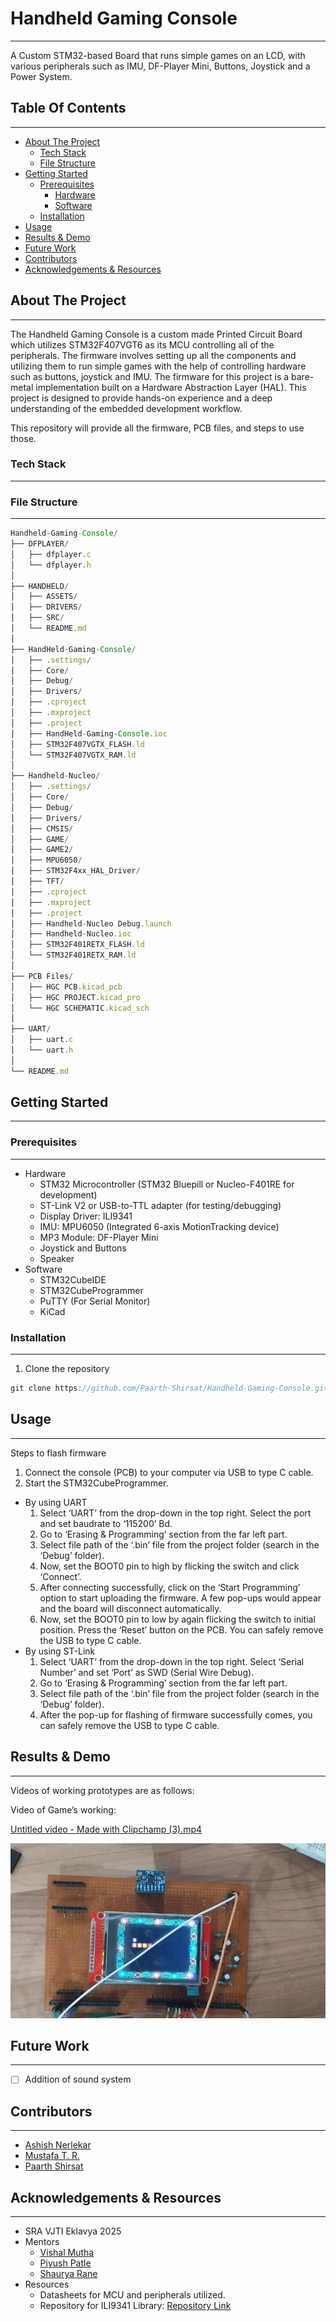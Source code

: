 # Handheld Gaming Console

---

A Custom STM32-based Board that runs simple games on an LCD, with various peripherals such as IMU, DF-Player Mini, Buttons, Joystick and a Power System.

## Table Of Contents

---

- [About The Project](https://www.notion.so/Handheld-Gaming-Console-262c2ce1d82a8056936ad801bb8c6b92?pvs=21)
    - [Tech Stack](https://www.notion.so/Handheld-Gaming-Console-262c2ce1d82a8056936ad801bb8c6b92?pvs=21)
    - [File Structure](https://www.notion.so/Handheld-Gaming-Console-262c2ce1d82a8056936ad801bb8c6b92?pvs=21)
- [Getting Started](https://www.notion.so/Handheld-Gaming-Console-262c2ce1d82a8056936ad801bb8c6b92?pvs=21)
    - [Prerequisites](https://www.notion.so/Handheld-Gaming-Console-262c2ce1d82a8056936ad801bb8c6b92?pvs=21)
        - [Hardware](https://www.notion.so/Handheld-Gaming-Console-262c2ce1d82a8056936ad801bb8c6b92?pvs=21)
        - [Software](https://www.notion.so/Handheld-Gaming-Console-262c2ce1d82a8056936ad801bb8c6b92?pvs=21)
    - [Installation](https://www.notion.so/Handheld-Gaming-Console-262c2ce1d82a8056936ad801bb8c6b92?pvs=21)
- [Usage](https://www.notion.so/Handheld-Gaming-Console-262c2ce1d82a8056936ad801bb8c6b92?pvs=21)
- [Results & Demo](https://www.notion.so/Handheld-Gaming-Console-262c2ce1d82a8056936ad801bb8c6b92?pvs=21)
- [Future Work](https://www.notion.so/Handheld-Gaming-Console-262c2ce1d82a8056936ad801bb8c6b92?pvs=21)
- [Contributors](https://www.notion.so/Handheld-Gaming-Console-262c2ce1d82a8056936ad801bb8c6b92?pvs=21)
- [Acknowledgements & Resources](https://www.notion.so/Handheld-Gaming-Console-262c2ce1d82a8056936ad801bb8c6b92?pvs=21)

## About The Project

---

The Handheld Gaming Console is a custom made Printed Circuit Board which utilizes STM32F407VGT6 as its MCU controlling all of the peripherals. The firmware involves setting up all the components and utilizing them to run simple games with the help of controlling hardware such as buttons, joystick and IMU.
The firmware for this project is a bare-metal implementation built on a Hardware Abstraction Layer (HAL). This project is designed to provide hands-on experience and a deep understanding of the embedded development workflow.

This repository will provide all the firmware, PCB files, and steps to use those.

### Tech Stack

---

[](https://camo.githubusercontent.com/b66f9186cf0a43703dc5e3b8ae84a6a8969de293bbe64d6b3578e5b3c648f997/68747470733a2f2f696d672e736869656c64732e696f2f62616467652f456d6265646465645f432d626c75653f7374796c653d666f722d7468652d6261646765266c6f676f3d43266c6162656c436f6c6f723d626c61636b)

[](https://camo.githubusercontent.com/4163fecfdbabbcda7daab22e24d1056bbb0b628c3c3a60b798c3716743ce4f9d/68747470733a2f2f696d672e736869656c64732e696f2f62616467652f50434225323044657369676e696e672d677265656e3f7374796c653d666f722d7468652d6261646765)

### File Structure

---

```jsx
Handheld-Gaming-Console/
├── DFPLAYER/
│   ├── dfplayer.c
│   └── dfplayer.h
│
├── HANDHELD/
│   ├── ASSETS/
│   ├── DRIVERS/
│   ├── SRC/
│   └── README.md
│
├── HandHeld-Gaming-Console/
│   ├── .settings/
│   ├── Core/
│   ├── Debug/
│   ├── Drivers/
│   ├── .cproject
│   ├── .mxproject
│   ├── .project
│   ├── HandHeld-Gaming-Console.ioc
│   ├── STM32F407VGTX_FLASH.ld
│   └── STM32F407VGTX_RAM.ld
│
├── Handheld-Nucleo/
│   ├── .settings/
│   ├── Core/
│   ├── Debug/
│   ├── Drivers/
│   ├── CMSIS/
│   ├── GAME/
│   ├── GAME2/
│   ├── MPU6050/
│   ├── STM32F4xx_HAL_Driver/
│   ├── TFT/
│   ├── .cproject
│   ├── .mxproject
│   ├── .project
│   ├── Handheld-Nucleo Debug.launch
│   ├── Handheld-Nucleo.ioc
│   ├── STM32F401RETX_FLASH.ld
│   └── STM32F401RETX_RAM.ld
│
├── PCB Files/
│   ├── HGC PCB.kicad_pcb
│   ├── HGC PROJECT.kicad_pro
│   └── HGC SCHEMATIC.kicad_sch
│
├── UART/
│   ├── uart.c
│   └── uart.h
│
└── README.md
```

## Getting Started

---

### Prerequisites

---

- Hardware
    - STM32 Microcontroller (STM32 Bluepill or Nucleo-F401RE for development)
    - ST-Link V2 or USB-to-TTL adapter (for testing/debugging)
    - Display Driver: ILI9341
    - IMU: MPU6050 (Integrated 6-axis MotionTracking device)
    - MP3 Module: DF-Player Mini
    - Joystick and Buttons
    - Speaker
- Software
    - STM32CubeIDE
    - STM32CubeProgrammer
    - PuTTY (For Serial Monitor)
    - KiCad

### Installation

---

1. Clone the repository

```jsx
git clone https://github.com/Paarth-Shirsat/Handheld-Gaming-Console.git
```

## Usage

---

Steps to flash firmware

1. Connect the console (PCB) to your computer via USB to type C cable.
2. Start the STM32CubeProgrammer.
- By using UART
    1. Select ‘UART’ from the drop-down in the top right. Select the port and set baudrate to ‘115200’ Bd.
    2. Go to ‘Erasing & Programming’ section from the far left part.
    3. Select file path of the ‘.bin’ file from the project folder (search in the ‘Debug’ folder). 
    4. Now, set the BOOT0 pin to high by flicking the switch and click ‘Connect’.
    5. After connecting successfully, click on the ‘Start Programming’ option to start uploading the firmware. A few pop-ups would appear and the board will disconnect automatically.
    6. Now, set the BOOT0 pin to low by again flicking the switch to initial position. Press the ‘Reset’ button on the PCB. You can safely remove the USB to type C cable.
- By using ST-Link
    1. Select ‘UART’ from the drop-down in the top right. Select ‘Serial Number’ and set ‘Port’ as SWD (Serial Wire Debug).
    2. Go to ‘Erasing & Programming’ section from the far left part.
    3. Select file path of the ‘.bin’ file from the project folder (search in the ‘Debug’ folder). 
    4. After the pop-up for flashing of firmware successfully comes, you can safely remove the USB to type C cable.

## Results & Demo

---

Videos of working prototypes are as follows:

Video of Game’s working:

[Untitled video - Made with Clipchamp (3).mp4](ASSETS/Untitled_video_-_Made_with_Clipchamp_(3).mp4)

![image.png](ASSETS/image.png)

## Future Work

---

- [ ]  Addition of sound system

## Contributors

---

- [Ashish Nerlekar](https://github.com/ashish4225)
- [Mustafa T. R.](https://github.com/mt-tass)
- [Paarth Shirsat](https://github.com/Paarth-Shirsat)

## Acknowledgements & Resources

---

- SRA VJTI Eklavya 2025
- Mentors
    - [Vishal Mutha](https://github.com/Vishal-Mutha)
    - [Piyush Patle](https://github.com/PiyushPatle26)
    - [Shaurya Rane](https://github.com/shauryarane05)
- Resources
    - Datasheets for MCU and peripherals utilized.
    - Repository for ILI9341 Library: [Repository Link](https://github.com/afiskon/stm32-ili9341)
